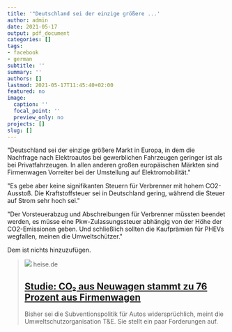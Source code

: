 ```yaml
---
title: '"Deutschland sei der einzige größere ...'
author: admin
date: 2021-05-17
output: pdf_document
categories: []
tags:
- facebook
- german
subtitle: ''
summary: ''
authors: []
lastmod: 2021-05-17T11:45:40+02:00
featured: no
image:
  caption: ''
  focal_point: ''
  preview_only: no
projects: []
slug: []
---
```

"Deutschland sei der einzige größere Markt in Europa, in dem die Nachfrage nach Elektroautos bei gewerblichen Fahrzeugen geringer ist als bei Privatfahrzeugen. In allen anderen großen europäischen Märkten sind Firmenwagen Vorreiter bei der Umstellung auf Elektromobilität."

"Es gebe aber keine signifikanten Steuern für Verbrenner mit hohem CO2-Ausstoß. Die Kraftstoffsteuer sei in Deutschland gering, während die Steuer auf Strom sehr hoch sei."

"Der Vorsteuerabzug und Abschreibungen für Verbrenner müssten beendet werden, es müsse eine Pkw-Zulassungssteuer abhängig von der Höhe der CO2-Emissionen geben. Und schließlich sollten die Kaufprämien für PHEVs wegfallen, meinen die Umweltschützer."

Dem ist nichts hinzuzufügen.
> [![](https://heise.cloudimg.io/bound/1200x1200/q85.png-lossy-85.webp-lossy-85.foil1/_www-heise-de_/imgs/18/3/1/0/6/4/9/4/IMG_3034-e751d708fe7b0d99.jpeg)](https://www.heise.de/news/Studie-CO-aus-Neuwagen-stammt-zu-76-Prozent-aus-Firmenwagen-6047046.html)
> heise.de
> ## [Studie: CO₂ aus Neuwagen stammt zu 76 Prozent aus Firmenwagen](https://www.heise.de/news/Studie-CO-aus-Neuwagen-stammt-zu-76-Prozent-aus-Firmenwagen-6047046.html)
>
>Bisher sei die Subventionspolitik für Autos widersprüchlich, meint die Umweltschutzorganisation T&E. Sie stellt ein paar Forderungen auf.

